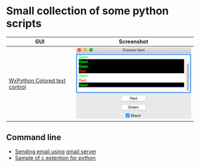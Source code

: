 # Small collection of some python scripts


GUI         | Screenshot
------------ | ------------- 
[WxPython Colored text control](https://github.com/0x8BADFOOD/python-experiments/tree/master/GUI-wx-textctrl-color) | ![Screenshot](https://github.com/0x8BADFOOD/python-experiments/blob/master/GUI-wx-textctrl-color/image.png)


## Command line

* [Sending email using gmail server](https://github.com/0x8BADFOOD/python-experiments/tree/master/CMD-send-email-sample)
* [Sample of c extention for python](https://github.com/0x8BADFOOD/python-experiments/tree/master/CMD-c-extention)

